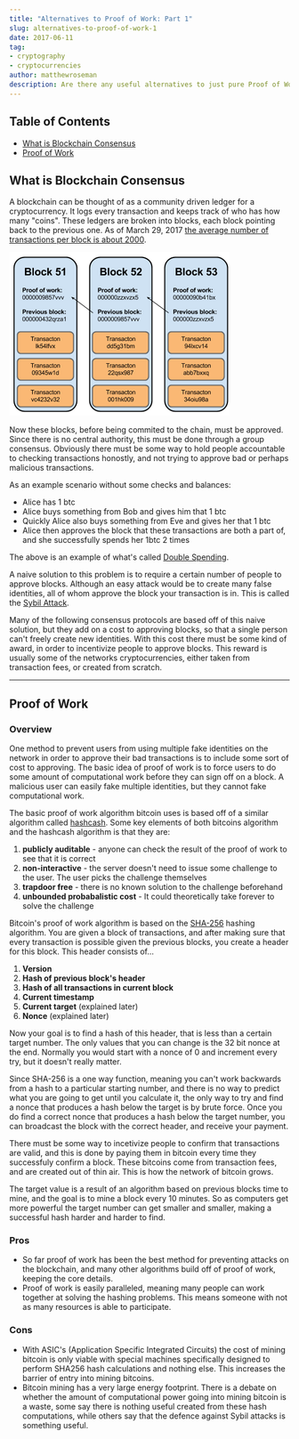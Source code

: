 ```yaml
---
title: "Alternatives to Proof of Work: Part 1"
slug: alternatives-to-proof-of-work-1
date: 2017-06-11
tag:
- cryptography
- cryptocurrencies
author: matthewroseman
description: Are there any useful alternatives to just pure Proof of Work in blockchain consensus
---
```


## Table of Contents

- [What is Blockchain Consensus](#what-is-blockchain-consensus)
- [Proof of Work](#proof-of-work)

## What is Blockchain Consensus

A blockchain can be thought of as a community driven ledger for a cryptocurrency. It logs every transaction and keeps
track of who has how many "coins". These ledgers are broken into blocks, each block pointing back to the previous one.
As of March 29, 2017 [the average number of transactions per block is about
2000](https://blockchain.info/charts/n-transactions-per-block).

![blockchain](./bitcoin-block-chain-small.png)

Now these blocks, before being commited to the chain, must be approved. Since there is no central authority, this must
be done through a group consensus. Obviously there must be some way to hold people accountable to checking transactions
honostly, and not trying to approve bad or perhaps malicious transactions.

As an example scenario without some checks and balances:
- Alice has 1 btc
- Alice buys something from Bob and gives him that 1 btc
- Quickly Alice also buys something from Eve and gives her that 1 btc
- Alice then approves the block that these transactions are both a part of, and she successfully spends her 1btc 2
times

The above is an example of what's called [Double Spending](https://en.wikipedia.org/wiki/Double-spending).

A naive solution to this problem is to require a certain number of people to approve blocks. Although an easy attack
would be to create many false identities, all of whom approve the block your transaction is in. This is called the
[Sybil Attack](https://en.wikipedia.org/wiki/Sybil_attack).

Many of the following consensus protocols are based off of this naive solution, but they add on a cost to approving
blocks, so that a single person can't freely create new identities. With this cost there must be some kind of award, in
order to incentivize people to approve blocks. This reward is usually some of the networks cryptocurrencies, either
taken from transaction fees, or created from scratch.

---

## Proof of Work

### Overview

One method to prevent users from using multiple fake identities on the network in order to approve their bad
transactions is to include some sort of cost to approving. The basic idea of proof of work is to force users to do
some amount of computational work before they can sign off on a block. A malicious user can easily fake multiple
identities, but they cannot fake computational work.

The basic proof of work algorithm bitcoin uses is based off of a similar algorithm called
[hashcash](ftp://sunsite.icm.edu.pl/site/replay.old/programs/hashcash/hashcash.pdf). Some key elements of both bitcoins
algorithm and the hashcash algorithm is that they are:
1. **publicly auditable** - anyone can check the result of the proof of work to see that it is correct
2. **non-interactive** - the server doesn't need to issue some challenge to the user. The user picks the challenge
   themselves
3. **trapdoor free** - there is no known solution to the challenge beforehand
4. **unbounded probabalistic cost** - It could theoretically take forever to solve the challenge

Bitcoin's proof of work algorithm is based on the [SHA-256](https://en.wikipedia.org/wiki/SHA-2) hashing algorithm. You
are given a block of transactions, and after making sure that every transaction is possible given the previous blocks,
you create a header for this block. This header consists of...
1. **Version**
2. **Hash of previous block's header**
3. **Hash of all transactions in current block**
4. **Current timestamp**
5. **Current target** (explained later)
5. **Nonce** (explained later)

Now your goal is to find a hash of this header, that is less than a certain target number. The only values that you can
change is the 32 bit nonce at the end. Normally you would start with a nonce of 0 and increment every try, but it
doesn't really matter.

Since SHA-256 is a one way function, meaning you can't work backwards from a hash to a particular starting number, and
there is no way to predict what you are going to get until you calculate it, the only way to try and find a nonce that
produces a hash below the target is by brute force. Once you do find a correct nonce that produces a hash below the
target number, you can broadcast the block with the correct header, and receive your payment. 

There must be some way to incetivize people to confirm that transactions are valid, and this is done by paying them in
bitcoin every time they successfuly confirm a block. These bitcoins come from transaction fees, and are created out of
thin air. This is how the network of bitcoin grows.

The target value is a result of an algorithm based on previous blocks time to mine, and the goal is to mine a block
every 10 minutes. So as computers get more powerful the target number can get smaller and smaller, making a successful
hash harder and harder to find.

### Pros
- So far proof of work has been the best method for preventing attacks on the blockchain, and many other algorithms
   build off of proof of work, keeping the core details.
- Proof of work is easily paralleled, meaning many people can work together at solving the hashing problems. This means
   someone with not as many resources is able to participate.

### Cons
- With ASIC's (Application Specific Integrated Circuits) the cost of mining bitcoin is only viable with special
   machines specifically designed to perform SHA256 hash calculations and nothing else. This increases the barrier of
   entry into mining bitcoins.
- Bitcoin mining has a very large energy footprint. There is a debate on whether the amount of
   computational power going into mining bitcoin is a waste, some say there is nothing useful created from these hash
   computations, while others say that the defence against Sybil attacks is something useful.
